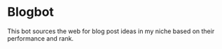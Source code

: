 # Blogbot
This bot sources the web for blog post ideas in my niche based on their performance and rank.
